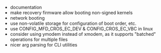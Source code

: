 - documentation
- make recovery firmware allow booting non-signed kernels
- network booting
- use non-volatile storage for configuration of boot order, etc.
- use CONFIG_MFD_CROS_EC_DEV & CONFIG_CROS_EC_VBC in linux
- consider using ymodem instead of xmodem, as it supports "batched" operations
  for multiple files
- nicer arg parsing for CLI utilities
